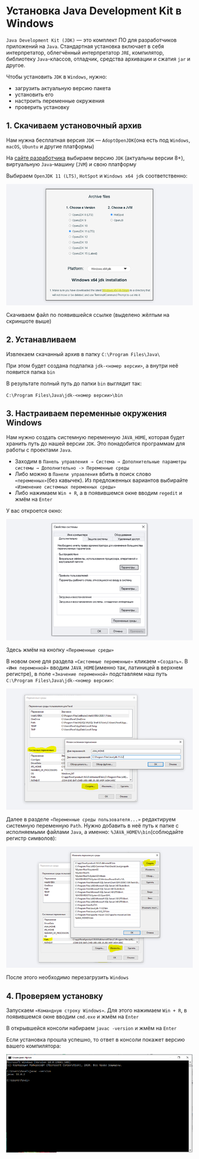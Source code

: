 # Установка Java Development Kit в Windows

`Java Development Kit (JDK)` — это комплект ПО для разработчиков приложений на `Java`. Стандартная установка включает в себя интерпретатор, облегчённый интерпретатор `JRE`, компилятор, библиотеку `Java`-классов, отладчик, средства архивации и сжатия `jar` и другое.

Чтобы установить `JDK` в `Windows`, нужно:
* загрузить актуальную версию пакета
* установить его
* настроить переменные окружения
* проверить установку

## 1. Скачиваем установочный архив

Нам нужна бесплатная версия `JDK` — `AdoptOpenJDK`(она есть под `Windows`, `macOS`, `Ubuntu` и другие платформы)

На [сайте разработчика](https://adoptopenjdk.net/installation.html) выбираем версию `JDK` (актуальны версии 8+), виртуальную `Java`-машину (`JVM`) и свою платформу

Выбираем `OpenJDK 11 (LTS)`, `HotSpot` и `Windows x64 jdk` соответственно:

![](images/jdk/JDK_download.png)

Скачиваем файл по появившейся ссылке (выделено жёлтым на скриншоте выше)

## 2. Устанавливаем

Извлекаем скачанный архив в папку `C:\Program Files\Java\`

При этом будет создана подпапка `jdk-<номер версии>`, а внутри неё появится папка `bin`

В результате полный путь до папки `bin` выглядит так:

`C:\Program Files\Java\jdk-<номер версии>\bin`

## 3. Настраиваем переменные окружения Windows

Нам нужно создать системную переменную `JAVA_HOME`, которая будет хранить путь до нашей версии `JDK`. Это понадобится программам для работы с проектами `Java`.

* Заходим в `Панель управления → Система → Дополнительные параметры системы → Дополнительно -> Переменные среды`
* Либо можно в `Панели управления` вбить в поиск слово `«переменных»`(без кавычек). Из предложенных вариантов выбирайте `«Изменение системных переменных среды»`
* Либо нажимаем `Win + R`, а в появившемся окне вводим `regedit` и жмём на `Enter`

У вас откроется окно:

![](images/jdk/JDK_regestry.png)

Здесь жмём на кнопку `«Переменные среды»`

В новом окне для раздела `«Системные переменные»` кликаем `«Создать»`. В `«Имя переменной»` вводим `JAVA_HOME`(именно так, латиницей в верхнем регистре), в поле `«Значение переменной»` подставляем наш путь `C:\Program Files\Java\jdk-<номер версии>`:

![](images/jdk/JDK_setup_java_home.png)

Далее в разделе `«Переменные среды пользователя...»` редактируем системную переменную `Path`. Нужно добавить в неё путь к папке с исполняемыми файлами `Java`, а именно: `%JAVA_HOME%\bin`(соблюдайте регистр символов):

![](images/jdk/JDK_setup_path.png)

После этого необходимо перезагрузить `Windows` 

## 4. Проверяем установку

Запускаем `«Командную строку Windows»`. Для этого нажимаем `Win + R`, в появившемся окне вводим `cmd.exe` и жмём на `Enter`

В открывшейся консоли набираем `javac -version` и жмём на `Enter`

Если установка прошла успешно, то ответ в консоли покажет версию вашего компилятора:

![](images/jdk/JDK_javac_version.png)
